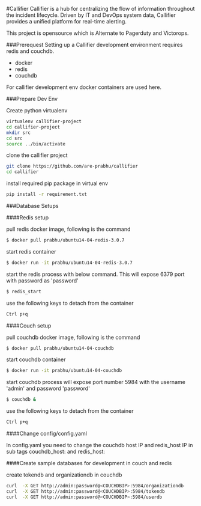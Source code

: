 #Callifier
Callifier is a hub for centralizing the flow of information throughout the incident lifecycle. Driven by IT and DevOps system data, Callifier provides a unified platform for real-time alerting.

This project is opensource which is Alternate to Pagerduty and Victorops.

###Prerequest
Setting up a Callifier development environment requires redis and couchdb.

* docker
* redis
* couchdb

For callifier development env docker containers are used here.

###Prepare Dev Env

Create python virtualenv

```sh
virtualenv callifier-project
cd callifier-project
mkdir src
cd src
source ../bin/activate
```

clone the callifier project

```sh 
git clone https://github.com/are-prabhu/callifier
cd callifier
```

install required pip package in virtual env
```sh
pip install -r requirement.txt
```

###Database Setups

####Redis setup

pull redis docker image, following is the command

```sh
$ docker pull prabhu/ubuntu14-04-redis-3.0.7

```

start redis container
```sh
$ docker run -it prabhu/ubuntu14-04-redis-3.0.7
```

start the redis process with below command. This will expose 6379 port with password as 'password'
```sh
$ redis_start
```

use the following keys to detach from the container
```sh
Ctrl p+q
```

####Couch setup

pull couchdb docker image, following is the command

```sh
$ docker pull prabhu/ubuntu14-04-couchdb
```

start couchdb container
```sh
$ docker run -it prabhu/ubuntu14-04-couchdb
```

start couchdb process will expose port number 5984 with the username 'admin' and password 'password'
```sh
$ couchdb &
```

use the following keys to detach from the container
```sh
Ctrl p+q
```

####Change config/config.yaml

In config.yaml you need to change the couchdb host IP and redis_host IP in sub tags couchdb_host: <CouchdbIP>  and redis_host: <RedisIP>

####Create sample databases for development in couch and redis

create tokendb and organizationdb in couchdb

```sh
curl  -X GET http://admin:password@<COUCHDBIP>:5984/organizationdb
curl  -X GET http://admin:password@<COUCHDBIP>:5984/tokendb
curl  -X GET http://admin:password@<COUCHDBIP>:5984/userdb
```


